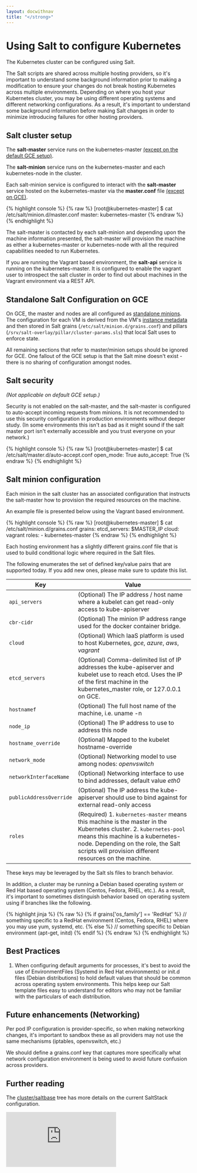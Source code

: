 ```yaml
---
layout: docwithnav
title: "</strong>"
---
```

<!-- BEGIN MUNGE: UNVERSIONED_WARNING -->


<!-- END MUNGE: UNVERSIONED_WARNING -->

# Using Salt to configure Kubernetes

The Kubernetes cluster can be configured using Salt.

The Salt scripts are shared across multiple hosting providers, so it's important to understand some background information prior to making a modification to ensure your changes do not break hosting Kubernetes across multiple environments.  Depending on where you host your Kubernetes cluster, you may be using different operating systems and different networking configurations.  As a result, it's important to understand some background information before making Salt changes in order to minimize introducing failures for other hosting providers.

## Salt cluster setup

The **salt-master** service runs on the kubernetes-master [(except on the default GCE setup)](#standalone-salt-configuration-on-gce).

The **salt-minion** service runs on the kubernetes-master and each kubernetes-node in the cluster.

Each salt-minion service is configured to interact with the **salt-master** service hosted on the kubernetes-master via the **master.conf** file [(except on GCE)](#standalone-salt-configuration-on-gce).

{% highlight console %}
{% raw %}
[root@kubernetes-master] $ cat /etc/salt/minion.d/master.conf
master: kubernetes-master
{% endraw %}
{% endhighlight %}

The salt-master is contacted by each salt-minion and depending upon the machine information presented, the salt-master will provision the machine as either a kubernetes-master or kubernetes-node with all the required capabilities needed to run Kubernetes.

If you are running the Vagrant based environment, the **salt-api** service is running on the kubernetes-master.  It is configured to enable the vagrant user to introspect the salt cluster in order to find out about machines in the Vagrant environment via a REST API.

## Standalone Salt Configuration on GCE

On GCE, the master and nodes are all configured as [standalone minions](http://docs.saltstack.com/en/latest/topics/tutorials/standalone_minion.html). The configuration for each VM is derived from the VM's [instance metadata](https://cloud.google.com/compute/docs/metadata) and then stored in Salt grains (`/etc/salt/minion.d/grains.conf`) and pillars (`/srv/salt-overlay/pillar/cluster-params.sls`) that local Salt uses to enforce state.

All remaining sections that refer to master/minion setups should be ignored for GCE. One fallout of the GCE setup is that the Salt mine doesn't exist - there is no sharing of configuration amongst nodes.

## Salt security

*(Not applicable on default GCE setup.)*

Security is not enabled on the salt-master, and the salt-master is configured to auto-accept incoming requests from minions.  It is not recommended to use this security configuration in production environments without deeper study.  (In some environments this isn't as bad as it might sound if the salt master port isn't externally accessible and you trust everyone on your network.)

{% highlight console %}
{% raw %}
[root@kubernetes-master] $ cat /etc/salt/master.d/auto-accept.conf
open_mode: True
auto_accept: True
{% endraw %}
{% endhighlight %}

## Salt minion configuration

Each minion in the salt cluster has an associated configuration that instructs the salt-master how to provision the required resources on the machine.

An example file is presented below using the Vagrant based environment.

{% highlight console %}
{% raw %}
[root@kubernetes-master] $ cat /etc/salt/minion.d/grains.conf
grains:
  etcd_servers: $MASTER_IP
  cloud: vagrant
  roles:
    - kubernetes-master
{% endraw %}
{% endhighlight %}

Each hosting environment has a slightly different grains.conf file that is used to build conditional logic where required in the Salt files.

The following enumerates the set of defined key/value pairs that are supported today.  If you add new ones, please make sure to update this list.

Key | Value
------------- | -------------
`api_servers` | (Optional) The IP address / host name where a kubelet can get read-only access to kube-apiserver
`cbr-cidr` | (Optional) The minion IP address range used for the docker container bridge.
`cloud` | (Optional) Which IaaS platform is used to host Kubernetes, *gce*, *azure*, *aws*, *vagrant*
`etcd_servers` | (Optional) Comma-delimited list of IP addresses the kube-apiserver and kubelet use to reach etcd.  Uses the IP of the first machine in the kubernetes_master role, or 127.0.0.1 on GCE.
`hostnamef` | (Optional) The full host name of the machine, i.e. uname -n
`node_ip` | (Optional) The IP address to use to address this node
`hostname_override` | (Optional) Mapped to the kubelet hostname-override
`network_mode` | (Optional) Networking model to use among nodes: *openvswitch*
`networkInterfaceName` | (Optional) Networking interface to use to bind addresses, default value *eth0*
`publicAddressOverride` | (Optional) The IP address the kube-apiserver should use to bind against for external read-only access
`roles` | (Required) 1. `kubernetes-master` means this machine is the master in the Kubernetes cluster.  2. `kubernetes-pool` means this machine is a kubernetes-node.  Depending on the role, the Salt scripts will provision different resources on the machine.

These keys may be leveraged by the Salt sls files to branch behavior.

In addition, a cluster may be running a Debian based operating system or Red Hat based operating system (Centos, Fedora, RHEL, etc.).  As a result, it's important to sometimes distinguish behavior based on operating system using if branches like the following.

{% highlight jinja %}
{% raw %}
{% if grains['os_family'] == 'RedHat' %}
// something specific to a RedHat environment (Centos, Fedora, RHEL) where you may use yum, systemd, etc.
{% else %}
// something specific to Debian environment (apt-get, initd)
{% endif %}
{% endraw %}
{% endhighlight %}

## Best Practices

1.  When configuring default arguments for processes, it's best to avoid the use of EnvironmentFiles (Systemd in Red Hat environments) or init.d files (Debian distributions) to hold default values that should be common across operating system environments.  This helps keep our Salt template files easy to understand for editors who may not be familiar with the particulars of each distribution.

## Future enhancements (Networking)

Per pod IP configuration is provider-specific, so when making networking changes, it's important to sandbox these as all providers may not use the same mechanisms (iptables, openvswitch, etc.)

We should define a grains.conf key that captures more specifically what network configuration environment is being used to avoid future confusion across providers.

## Further reading

The [cluster/saltbase](http://releases.k8s.io//cluster/saltbase/) tree has more details on the current SaltStack configuration.


<!-- BEGIN MUNGE: GENERATED_ANALYTICS -->
[![Analytics](https://kubernetes-site.appspot.com/UA-36037335-10/GitHub/docs/admin/salt.md?pixel)]()
<!-- END MUNGE: GENERATED_ANALYTICS -->

